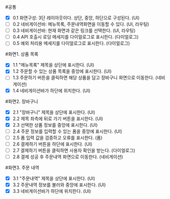 #공통 

- [x]	0.1 화면구성: 3단 레이아웃이다. 상단, 중앙, 하단으로 구성된다. (UI)
- [ ]	0.2 네비게이션바: 메뉴목록, 주문내역화면을 이동할 수 있다. (UI, 라우팅)
- [ ]	0.3 네비게이션바: 현재 화면과 같은 링크를 선택한다. (UI, 라우팅)
- [ ]	0.4 API 호출시 로딩 메세지를 다이얼로그로 표시한다. (다이얼로그)
- [ ]	0.5 예외 처리용 메세지를 다이얼로그로 표시한다. (다이얼로그)

#화면1. 상품 목록

- [x]	1.1 "메뉴목록" 제목을 상단에 표시한다. (UI)
- [x]	1.2 주문할 수 있는 상품 목록을 중앙에 표시한다. (UI)
- [ ]	1.3 주문하기 버튼을 클릭하면 해당 상품을 담고 장바구니 화면으로 이동한다. (네비게이션)
- [x]	1.4 네비게이션바가 하단에 위치한다. (UI)

#화면2. 장바구니

- [x]	2.1 "장바구니" 제목을 상단에 표시한다. (UI)
- [x]	2.2 제목 좌측에 뒤로 가기 버튼을 표시한다. (UI)
- [x]	2.3 선택한 상품 정보를 중앙에 표시한다. (UI)
- [ ]	2.4 주문 정보를 입력할 수 있는 폼을 중앙에 표시한다. (UI)
- [ ]	2.5 폼 입력 값을 검증하고 오류를 표시한다. (폼)
- [ ]	2.6 결제하기 버튼을 하단에 표시한다. (UI)
- [ ]	2.7 결제하기 버튼을 클릭하면 사용자 확인을 받는다. (다이얼로그)
- [ ]	2.8 결제 성공 후 주문내역 화면으로 이동한다. (네비게이션)

#화면3. 주문 내역

- [x]	3.1 "주문내역" 제목을 상단에 표시한다. (UI)
- [x]	3.2 주문내역 정보를 불러와 중앙에 표시한다. (UI)
- [x]	3.3 네비게이션바가 하단에 위치한다. (UI)